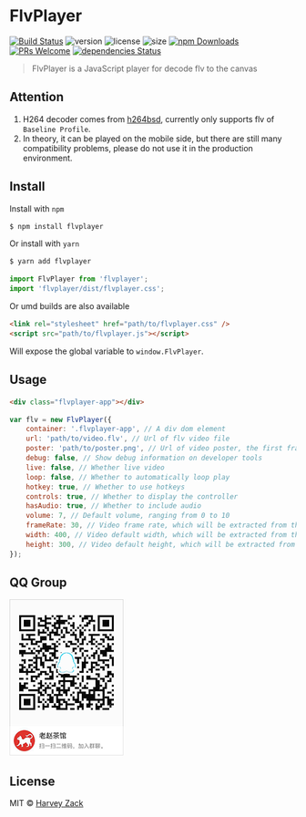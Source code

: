 # FlvPlayer

[![Build Status](https://www.travis-ci.org/zhw2590582/FlvPlayer.svg?branch=master)](https://www.travis-ci.org/zhw2590582/FlvPlayer)
![version](https://badgen.net/npm/v/flvplayer)
![license](https://badgen.net/npm/license/flvplayer)
![size](https://badgen.net/bundlephobia/minzip/flvplayer)
[![npm Downloads](https://img.shields.io/npm/dt/flvplayer.svg)](https://www.npmjs.com/package/flvplayer)
[![PRs Welcome](https://img.shields.io/badge/PRs-welcome-brightgreen.svg)](http://makeapullrequest.com)
[![dependencies Status](https://david-dm.org/zhw2590582/flvplayer/status.svg)](https://david-dm.org/zhw2590582/flvplayer)

> FlvPlayer is a JavaScript player for decode flv to the canvas

## Attention

1. H264 decoder comes from [h264bsd](https://github.com/oneam/h264bsd), currently only supports flv of `Baseline Profile`.
2. In theory, it can be played on the mobile side, but there are still many compatibility problems, please do not use it in the production environment.

## Install

Install with `npm`

```bash
$ npm install flvplayer
```

Or install with `yarn`

```bash
$ yarn add flvplayer
```

```js
import FlvPlayer from 'flvplayer';
import 'flvplayer/dist/flvplayer.css';
```

Or umd builds are also available

```html
<link rel="stylesheet" href="path/to/flvplayer.css" />
<script src="path/to/flvplayer.js"></script>
```

Will expose the global variable to `window.FlvPlayer`.

## Usage

```html
<div class="flvplayer-app"></div>
```

```js
var flv = new FlvPlayer({
    container: '.flvplayer-app', // A div dom element
    url: 'path/to/video.flv', // Url of flv video file
    poster: 'path/to/poster.png', // Url of video poster, the first frame of the video is taken as the poster by default
    debug: false, // Show debug information on developer tools
    live: false, // Whether live video
    loop: false, // Whether to automatically loop play
    hotkey: true, // Whether to use hotkeys
    controls: true, // Whether to display the controller
    hasAudio: true, // Whether to include audio
    volume: 7, // Default volume, ranging from 0 to 10
    frameRate: 30, // Video frame rate, which will be extracted from the flv file by default
    width: 400, // Video default width, which will be extracted from the flv file by default
    height: 300, // Video default height, which will be extracted from the flv file by default
});
```

## QQ Group

![QQ Group](./QQgroup.png)

## License

MIT © [Harvey Zack](https://sleepy.im/)
